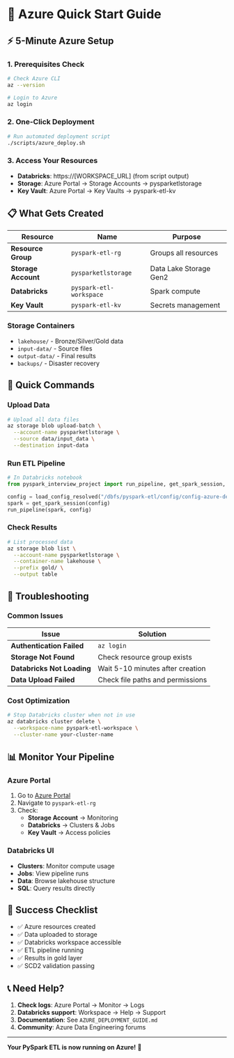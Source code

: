 # 🚀 Azure Quick Start Guide

## ⚡ **5-Minute Azure Setup**

### 1. **Prerequisites Check**
```bash
# Check Azure CLI
az --version

# Login to Azure
az login
```

### 2. **One-Click Deployment**
```bash
# Run automated deployment script
./scripts/azure_deploy.sh
```

### 3. **Access Your Resources**
- **Databricks**: https://[WORKSPACE_URL] (from script output)
- **Storage**: Azure Portal → Storage Accounts → pysparketlstorage
- **Key Vault**: Azure Portal → Key Vaults → pyspark-etl-kv

## 📋 **What Gets Created**

| Resource | Name | Purpose |
|----------|------|---------|
| **Resource Group** | `pyspark-etl-rg` | Groups all resources |
| **Storage Account** | `pysparketlstorage` | Data Lake Storage Gen2 |
| **Databricks** | `pyspark-etl-workspace` | Spark compute |
| **Key Vault** | `pyspark-etl-kv` | Secrets management |

### **Storage Containers**
- `lakehouse/` - Bronze/Silver/Gold data
- `input-data/` - Source files
- `output-data/` - Final results
- `backups/` - Disaster recovery

## 🎯 **Quick Commands**

### **Upload Data**
```bash
# Upload all data files
az storage blob upload-batch \
  --account-name pysparketlstorage \
  --source data/input_data \
  --destination input-data
```

### **Run ETL Pipeline**
```python
# In Databricks notebook
from pyspark_interview_project import run_pipeline, get_spark_session, load_config_resolved

config = load_config_resolved("/dbfs/pyspark-etl/config/config-azure-dev.yaml")
spark = get_spark_session(config)
run_pipeline(spark, config)
```

### **Check Results**
```bash
# List processed data
az storage blob list \
  --account-name pysparketlstorage \
  --container-name lakehouse \
  --prefix gold/ \
  --output table
```

## 🔧 **Troubleshooting**

### **Common Issues**

| Issue | Solution |
|-------|----------|
| **Authentication Failed** | `az login` |
| **Storage Not Found** | Check resource group exists |
| **Databricks Not Loading** | Wait 5-10 minutes after creation |
| **Data Upload Failed** | Check file paths and permissions |

### **Cost Optimization**
```bash
# Stop Databricks cluster when not in use
az databricks cluster delete \
  --workspace-name pyspark-etl-workspace \
  --cluster-name your-cluster-name
```

## 📊 **Monitor Your Pipeline**

### **Azure Portal**
1. Go to [Azure Portal](https://portal.azure.com)
2. Navigate to `pyspark-etl-rg`
3. Check:
   - **Storage Account** → Monitoring
   - **Databricks** → Clusters & Jobs
   - **Key Vault** → Access policies

### **Databricks UI**
- **Clusters**: Monitor compute usage
- **Jobs**: View pipeline runs
- **Data**: Browse lakehouse structure
- **SQL**: Query results directly

## 🎉 **Success Checklist**

- ✅ Azure resources created
- ✅ Data uploaded to storage
- ✅ Databricks workspace accessible
- ✅ ETL pipeline running
- ✅ Results in gold layer
- ✅ SCD2 validation passing

## 📞 **Need Help?**

1. **Check logs**: Azure Portal → Monitor → Logs
2. **Databricks support**: Workspace → Help → Support
3. **Documentation**: See `AZURE_DEPLOYMENT_GUIDE.md`
4. **Community**: Azure Data Engineering forums

---

**Your PySpark ETL is now running on Azure!** 🚀
